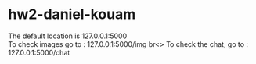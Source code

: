 # hw2-daniel-kouam
The default location is 127.0.0.1:5000 <br>
To check images go to : 127.0.0.1:5000/img br<>
To check the chat, go to : 127.0.0.1:5000/chat
